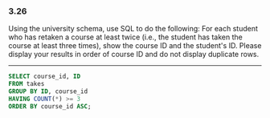 ### 3.26

Using the university schema, use SQL to do the following: For each student who has retaken a course at least twice (i.e., the student has taken the course at least three times), show the course ID and the student's ID. Please display your results in order of course ID and do not display duplicate rows.

---

```SQL
SELECT course_id, ID
FROM takes
GROUP BY ID, course_id
HAVING COUNT(*) >= 3
ORDER BY course_id ASC;
```